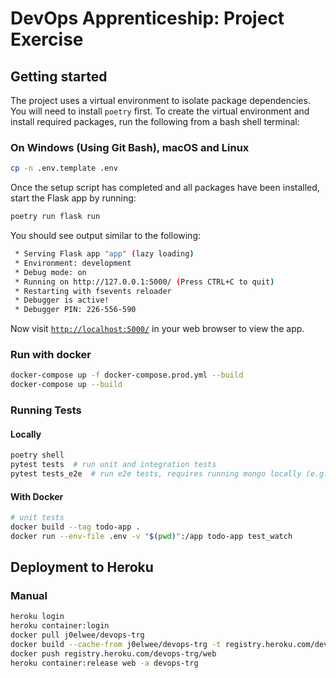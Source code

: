# DevOps Apprenticeship: Project Exercise

## Getting started

The project uses a virtual environment to isolate package dependencies.  You will need to install `poetry` first. To create the virtual environment and install required packages, run the following from a bash shell terminal:

### On Windows (Using Git Bash), macOS and Linux
```bash
cp -n .env.template .env
```

Once the setup script has completed and all packages have been installed, start the Flask app by running:
```bash
poetry run flask run
```

You should see output similar to the following:
```bash
 * Serving Flask app "app" (lazy loading)
 * Environment: development
 * Debug mode: on
 * Running on http://127.0.0.1:5000/ (Press CTRL+C to quit)
 * Restarting with fsevents reloader
 * Debugger is active!
 * Debugger PIN: 226-556-590
```
Now visit [`http://localhost:5000/`](http://localhost:5000/) in your web browser to view the app.


### Run with docker
```sh
docker-compose up -f docker-compose.prod.yml --build
docker-compose up --build
```

### Running Tests
#### Locally
```python
poetry shell
pytest tests  # run unit and integration tests
pytest tests_e2e  # run e2e tests, requires running mongo locally (e.g. via docker) and setting the connection uri appropriately (e.g. via env variable)
```

#### With Docker
```sh
# unit tests
docker build --tag todo-app .
docker run --env-file .env -v "$(pwd)":/app todo-app test_watch
```

## Deployment to Heroku

### Manual
```sh
heroku login
heroku container:login
docker pull j0elwee/devops-trg
docker build --cache-from j0elwee/devops-trg -t registry.heroku.com/devops-trg/web --target production .
docker push registry.heroku.com/devops-trg/web
heroku container:release web -a devops-trg
```
